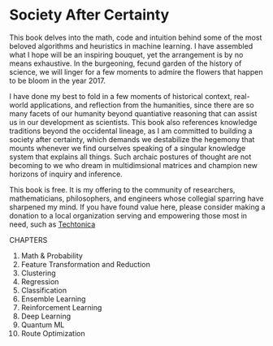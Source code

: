 # Society After Certainty

This book delves into the math, code and intuition behind some of the most beloved algorithms and heuristics in machine learning. I have assembled what I hope will be an inspiring bouquet, yet the arrangement is by no means exhaustive. In the burgeoning, fecund garden of the history of science, we will linger for a few moments to admire the flowers that happen to be bloom in the year 2017. 

I have done my best to fold in a few moments of historical context, real-world applications, and reflection from the humanities, since there are so many facets of our humanity beyond quantiative reasoning that can assist us in our development as scientists. This book also references knowledge traditions beyond the occidental lineage, as I am committed to building a society after certainty, which demands we destabilize the hegemony that mounts whenever we find ourselves speaking of a singular knowledge system that explains all things. Such archaic postures of thought are not becoming to we who dream in multidimsional matrices and champion new horizons of inquiry and inference. 

This book is free. It is my offering to the community of researchers, mathematicians, philosophers, and engineers whose collegial sparring have sharpened my mind. If you have found value here, please consider making a donation to a local organization serving and empowering those most in need, such as [Techtonica](https://techtonica.org/) 

CHAPTERS
1. Math & Probability
2. Feature Transformation and Reduction 
3. Clustering
4. Regression 
5. Classification
6. Ensemble Learning 
7. Reinforcement Learning 
8. Deep Learning 
9. Quantum ML
10. Route Optimization 

